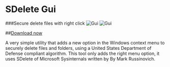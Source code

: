 SDelete Gui
===========

###Secure delete files with right click
![Gui](Scheenshots/Gui.png) 
![Gui](Scheenshots/RightClick.png) 

##[Download now](https://www.tulpep.com)


A very simple utility that adds a new option in the Windows context menu to securely delete files and folders, using a United States Department of Defense compliant algorithm.
This tool only adds the right menu option, it uses SDelete of Microsoft Sysinternals written by By Mark Russinovich.